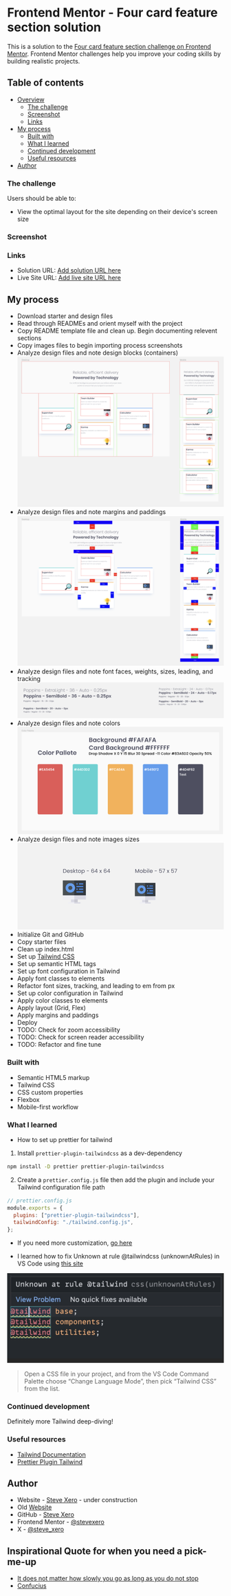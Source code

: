# Frontend Mentor - Four card feature section solution

This is a solution to the [Four card feature section challenge on Frontend Mentor](https://www.frontendmentor.io/challenges/four-card-feature-section-weK1eFYK). Frontend Mentor challenges help you improve your coding skills by building realistic projects.

## Table of contents

- [Overview](#overview)
  - [The challenge](#the-challenge)
  - [Screenshot](#screenshot)
  - [Links](#links)
- [My process](#my-process)
  - [Built with](#built-with)
  - [What I learned](#what-i-learned)
  - [Continued development](#continued-development)
  - [Useful resources](#useful-resources)
- [Author](#author)

### The challenge

Users should be able to:

- View the optimal layout for the site depending on their device's screen size

### Screenshot

### Links

- Solution URL: [Add solution URL here](https://your-solution-url.com)
- Live Site URL: [Add live site URL here](https://your-live-site-url.com)

## My process

- Download starter and design files
- Read through READMEs and orient myself with the project
- Copy README template file and clean up. Begin documenting relevent sections
- Copy images files to begin importing process screenshots
- Analyze design files and note design blocks (containers)
  ![Design Blocks / Containers](./images/screenshots/containersss.png)
- Analyze design files and note margins and paddings
  ![Design Blocks / Containers](./images/screenshots/mpss.png)
- Analyze design files and note font faces, weights, sizes, leading, and tracking
  ![Design Blocks / Containers](./images/screenshots/typography.png)
- Analyze design files and note colors
  ![Design Blocks / Containers](./images/screenshots/colorsss.png)
- Analyze design files and note images sizes
  ![Design Blocks / Containers](./images/screenshots/imagesss.png)
- Initialize Git and GitHub
- Copy starter files
- Clean up index.html
- Set up [Tailwind CSS](https://tailwindcss.com/)
- Set up semantic HTML tags
- Set up font configuration in Tailwind
- Apply font classes to elements
- Refactor font sizes, tracking, and leading to em from px
- Set up color configuration in Tailwind
- Apply color classes to elements
- Apply layout (Grid, Flex)
- Apply margins and paddings
- Deploy
- TODO: Check for zoom accessibility
- TODO: Check for screen reader accessibility
- TODO: Refactor and fine tune

### Built with

- Semantic HTML5 markup
- Tailwind CSS
- CSS custom properties
- Flexbox
- Mobile-first workflow

### What I learned

- How to set up prettier for tailwind

1. Install `prettier-plugin-tailwindcss` as a dev-dependency

```sh
npm install -D prettier prettier-plugin-tailwindcss
```

2. Create a `prettier.config.js` file then add the plugin and include your Tailwind configuration file path

```js
// prettier.config.js
module.exports = {
  plugins: ["prettier-plugin-tailwindcss"],
  tailwindConfig: "./tailwind.config.js",
};
```

- If you need more customization, [go here](https://github.com/tailwindlabs/prettier-plugin-tailwindcss/blob/main/README.md)

- I learned how to fix Unknown at rule @tailwindcss (unknownAtRules) in VS Code using [this site](https://flaviocopes.com/fix-unknown-at-rule-tailwind/)

![Error Screenshot](./images/screenshots/errorss.png)

> Open a CSS file in your project, and from the VS Code Command Palette choose “Change Language Mode”, then pick “Tailwind CSS” from the list.

### Continued development

Definitely more Tailwind deep-diving!

### Useful resources

- [Tailwind Documentation](https://tailwindcss.com/docs/installation)
- [Prettier Plugin Tailwind](https://github.com/tailwindlabs/prettier-plugin-tailwindcss/blob/main/README.md)

## Author

- Website - [Steve Xero](https://www.stevexero.com) - under construction
- Old [Website](https://www.steven-woodward.com)
- GitHub - [Steve Xero](https://www.github.com/stevexero)
- Frontend Mentor - [@stevexero](https://www.frontendmentor.io/profile/stevexero)
- X - [@steve_xero](https://www.twitter.com/steve_xero)

## Inspirational Quote for when you need a pick-me-up

- [It does not matter how slowly you go as long as you do not stop](https://medium.com/@officialprpatel002/it-does-not-matter-how-slowly-you-go-as-long-as-you-do-not-stop-confucius-77e3030ed326)
- [Confucius](https://www.britannica.com/biography/Confucius)
